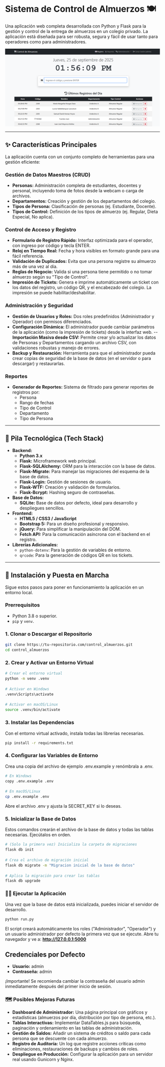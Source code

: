 # Sistema de Control de Almuerzos 🍽️

Una aplicación web completa desarrollada con Python y Flask para la gestión y control de la entrega de almuerzos en un colegio privado. La aplicación está diseñada para ser robusta, segura y fácil de usar tanto para operadores como para administradores.

![Screenshot de la App](screenshot.png)

---

## ✨ Características Principales

La aplicación cuenta con un conjunto completo de herramientas para una gestión eficiente:

### Gestión de Datos Maestros (CRUD)
-   **Personas:** Administración completa de estudiantes, docentes y personal, incluyendo toma de fotos desde la webcam o carga de archivos.
-   **Departamentos:** Creación y gestión de los departamentos del colegio.
-   **Tipos de Persona:** Clasificación de personas (ej. Estudiante, Docente).
-   **Tipos de Control:** Definición de los tipos de almuerzo (ej. Regular, Dieta Especial, No aplica).

### Control de Acceso y Registro
-   **Formulario de Registro Rápido:** Interfaz optimizada para el operador, con ingreso por código y tecla ENTER.
-   **Reloj en Tiempo Real:** Fecha y hora visibles en formato grande para una fácil referencia.
-   **Validación de Duplicados:** Evita que una persona registre su almuerzo más de una vez al día.
-   **Reglas de Negocio:** Valida si una persona tiene permitido o no tomar almuerzo según su "Tipo de Control".
-   **Impresión de Tickets:** Genera e imprime automáticamente un ticket con los datos del registro, un código QR, y el encabezado del colegio. La impresión se puede habilitar/deshabilitar.

### Administración y Seguridad
-   **Gestión de Usuarios y Roles:** Dos roles predefinidos (Administrador y Operador) con permisos diferenciados.
-   **Configuración Dinámica:** El administrador puede cambiar parámetros de la aplicación (como la impresión de tickets) desde la interfaz web.
--   **Importación Masiva desde CSV:** Permite crear y/o actualizar los datos de Personas y Departamentos cargando un archivo CSV, con validaciones robustas y manejo de errores.
-   **Backup y Restauración:** Herramienta para que el administrador pueda crear copias de seguridad de la base de datos (en el servidor o para descargar) y restaurarlas.

### Reportes
-   **Generador de Reportes:** Sistema de filtrado para generar reportes de registros por:
    -   Persona
    -   Rango de fechas
    -   Tipo de Control
    -   Departamento
    -   Tipo de Persona

---

## 🔧 Pila Tecnológica (Tech Stack)

-   **Backend:**
    -   **Python 3.x**
    -   **Flask:** Microframework web principal.
    -   **Flask-SQLAlchemy:** ORM para la interacción con la base de datos.
    -   **Flask-Migrate:** Para manejar las migraciones del esquema de la base de datos.
    -   **Flask-Login:** Gestión de sesiones de usuario.
    -   **Flask-WTF:** Creación y validación de formularios.
    -   **Flask-Bcrypt:** Hashing seguro de contraseñas.
-   **Base de Datos:**
    -   **SQLite:** Base de datos por defecto, ideal para desarrollo y despliegues sencillos.
-   **Frontend:**
    -   **HTML5 / CSS3 / JavaScript**
    -   **Bootstrap 5:** Para un diseño profesional y responsivo.
    -   **jQuery:** Para simplificar la manipulación del DOM.
    -   **Fetch API:** Para la comunicación asíncrona con el backend en el registro.
-   **Librerías Adicionales:**
    -   `python-dotenv`: Para la gestión de variables de entorno.
    -   `qrcode`: Para la generación de códigos QR en los tickets.

---

## 🚀 Instalación y Puesta en Marcha

Sigue estos pasos para poner en funcionamiento la aplicación en un entorno local.

### Prerrequisitos
-   Python 3.8 o superior.
-   `pip` y `venv`.

### 1. Clonar o Descargar el Repositorio
```bash
git clone https://tu-repositorio.com/control_almuerzos.git
cd control_almuerzos
```
### 2. Crear y Activar un Entorno Virtual
```bash
# Crear el entorno virtual
python -m venv .venv

# Activar en Windows
.venv\Scripts\activate

# Activar en macOS/Linux
source .venv/bin/activate
```
### 3. Instalar las Dependencias
Con el entorno virtual activado, instala todas las librerías necesarias.
```bash
pip install -r requirements.txt
```
### 4. Configurar las Variables de Entorno
Crea una copia del archivo de ejemplo .env.example y renómbrala a .env.
```bash
# En Windows
copy .env.example .env

# En macOS/Linux
cp .env.example .env
```
Abre el archivo .env y ajusta la SECRET_KEY si lo deseas.
### 5. Inicializar la Base de Datos
Estos comandos crearán el archivo de la base de datos y todas las tablas necesarias. Ejecútalos en orden.
```bash
# (Solo la primera vez) Inicializa la carpeta de migraciones
flask db init

# Crea el archivo de migración inicial
flask db migrate -m "Migracion inicial de la base de datos"

# Aplica la migración para crear las tablas
flask db upgrade
```
### 🏃‍♀️ Ejecutar la Aplicación
Una vez que la base de datos está inicializada, puedes iniciar el servidor de desarrollo.
```bash
python run.py
```
El script creará automáticamente los roles ("Administrador", "Operador") y un usuario administrador por defecto la primera vez que se ejecute.
Abre tu navegador y ve a: **http://127.0.0.1:5000**
## Credenciales por Defecto
- **Usuario:** admin
- **Contraseña:** admin 

¡Importante! Se recomienda cambiar la contraseña del usuario admin inmediatamente después del primer inicio de sesión.
### 🗺️ Posibles Mejoras Futuras
- **Dashboard de Administrador:** Una página principal con gráficos y estadísticas (almuerzos por día, distribución por tipo de persona, etc.).
- **Tablas Interactivas:** Implementar DataTables.js para búsqueda, paginación y ordenamiento en las tablas de administración.
- **Gestión de Saldos:** Añadir un sistema de créditos o saldo para cada persona que se descuente con cada almuerzo.
- **Registro de Auditoría:** Un log que registre acciones críticas como eliminaciones, restauraciones de backups y cambios de roles.
- **Despliegue en Producción:** Configurar la aplicación para un servidor real usando Gunicorn y Nginx.